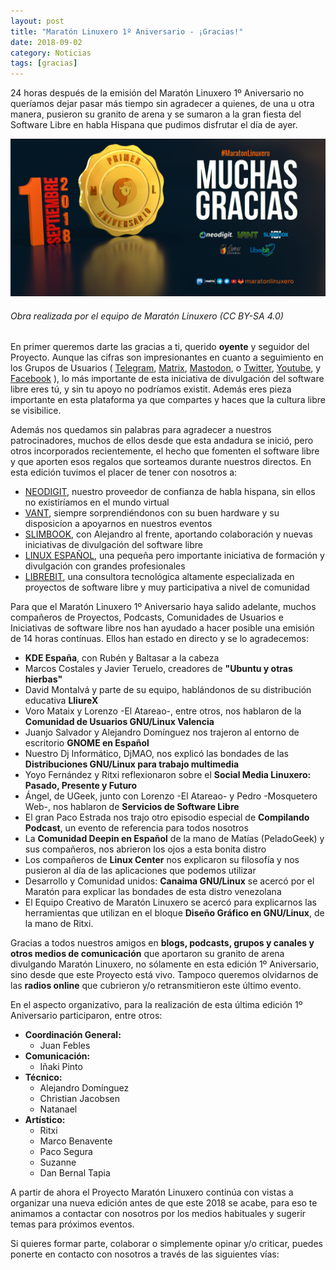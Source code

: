 ```yaml
---
layout: post
title: "Maratón Linuxero 1º Aniversario - ¡Gracias!"
date: 2018-09-02
category: Noticias
tags: [gracias]
---
```


24 horas después de la emisión del Maratón Linuxero 1º Aniversario no queríamos dejar pasar más tiempo sin agradecer a quienes, de una u otra manera, pusieron su granito de arena y se sumaron a la gran fiesta del Software Libre en habla Hispana que pudimos disfrutar el día de ayer.

![#Prensa](/media/06_MARATON1Aniversario/Muchas_gracias.png)
###### Obra realizada por el equipo de Maratón Linuxero (CC BY-SA 4.0)

En primer queremos darte las gracias a ti, querido **oyente** y seguidor del Proyecto. Aunque las cifras son impresionantes en cuanto a seguimiento en los Grupos de Usuarios ( [Telegram](https://t.me/maratonlinuxero), [Matrix](https://riot.im/app/#/room/#maratonlinuxero:matrix.org), [Mastodon](https://mastodon.social/@maratonlinuxero), o [Twitter](https://twitter.com/maratonlinuxero), [Youtube](youtube.com/maratonlinuxero), y [Facebook](https://www.facebook.com/maraton.linuxero.7) ), lo más importante de esta iniciativa de divulgación del software libre eres tú, y sin tu apoyo no podríamos existit. Además eres pieza importante en esta plataforma ya que compartes y haces que la cultura libre se visibilice.

Además nos quedamos sin palabras para agradecer a nuestros patrocinadores, muchos de ellos desde que esta andadura se inició, pero otros incorporados recientemente, el hecho que fomenten el software libre y que aporten esos regalos que sorteamos durante nuestros directos. En esta edición tuvimos el placer de tener con nosotros a:

* [NEODIGIT](https://www.neodigit.net/), nuestro proveedor de confianza de habla hispana, sin ellos no existiríamos en el mundo virtual
* [VANT](http://www.vantpc.es), siempre sorprendiéndonos con su buen hardware y su disposicíon a apoyarnos en nuestros eventos
* [SLIMBOOK](https://slimbook.es/), con Alejandro al frente, aportando colaboración y nuevas iniciativas de divulgación del software libre
* [LINUX ESPAÑOL](https://linuxespanol.net/), una pequeña pero importante iniciativa de formación y divulgación con grandes profesionales
* [LIBREBIT](https://www.librebit.com/), una consultora tecnológica altamente especializada en proyectos de software libre y muy participativa a nivel de comunidad


Para que el Maratón Linuxero 1º Aniversario haya salido adelante, muchos compañeros de Proyectos, Podcasts, Comunidades de Usuarios e Iniciativas de software libre nos han ayudado a hacer posible una emisión de 14 horas contínuas. Ellos han estado en directo y se lo agradecemos:

* **KDE España**, con Rubén y Baltasar a la cabeza
* Marcos Costales y Javier Teruelo, creadores de **"Ubuntu y otras hierbas"**
* David Montalvá y parte de su equipo, hablándonos de su distribución educativa **LliureX**
* Voro Mataix y Lorenzo -El Atareao-, entre otros, nos hablaron de la **Comunidad de Usuarios GNU/Linux Valencia**
* Juanjo Salvador y Alejandro Domínguez nos trajeron al entorno de escritorio **GNOME en Español**
* Nuestro Dj Informático, DjMAO, nos explicó las bondades de las **Distribuciones GNU/Linux para trabajo multimedia**
* Yoyo Fernández y Ritxi reflexionaron sobre el **Social Media Linuxero: Pasado, Presente y Futuro**
* Ángel, de UGeek, junto con Lorenzo -El Atareao- y Pedro -Mosquetero Web-, nos hablaron de **Servicios de Software Libre**
* El gran Paco Estrada nos trajo otro episodio especial de **Compilando Podcast**, un evento de referencia para todos nosotros
* La **Comunidad Deepin en Español** de la mano de Matías (PeladoGeek) y sus compañeros, nos abrieron los ojos a esta bonita distro
* Los compañeros de **Linux Center** nos explicaron su filosofía y nos pusieron al día de las aplicaciones que podemos utilizar
* Desarrollo y Comunidad unidos: **Canaima GNU/Linux** se acercó por el Maratón para explicar las bondades de esta distro venezolana
* El Equipo Creativo de Maratón Linuxero se acercó para explicarnos las herramientas que utilizan en el bloque **Diseño Gráfico en GNU/Linux**, de la mano de Ritxi.



Gracias a todos nuestros amigos en **blogs, podcasts, grupos y canales y otros medios de comunicación** que aportaron su granito de arena divulgando Maratón Linuxero, no sólamente en esta edición 1º Aniversario, sino desde que este Proyecto está vivo. Tampoco queremos olvidarnos de las **radios online** que cubrieron y/o retransmitieron este último evento.


En el aspecto organizativo, para la realización de esta última edición 1º Aniversario participaron, entre otros:

* **Coordinación General:**
	+ Juan Febles
* **Comunicación:**
	+ Iñaki Pinto
* **Técnico:**
	* Alejandro Domínguez
	* Christian Jacobsen
	* Natanael
* **Artístico:**
	* Ritxi
	* Marco Benavente
	* Paco Segura
	* Suzanne
	* Dan Bernal Tapia
	   


A partir de ahora el Proyecto Maratón Linuxero continúa con vistas a organizar una nueva edición antes de que este 2018 se acabe, para eso te animamos a contactar con nosotros por los medios habituales y sugerir temas para próximos eventos.



Si quieres formar parte, colaborar o simplemente opinar y/o criticar, puedes ponerte en contacto con nosotros a través de las siguientes vías:
